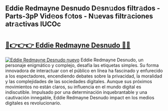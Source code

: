 ## Eddie Redmayne Desnudo D𝚎sn𝚞dos filtr𝚊dos - Parts-3pP Vid𝚎os f𝚘tos - N𝚞evas filtr𝚊ciones atr𝚊ctivas IUCOc

# <h2><a href="http://mb37pm.tromn.icu/?c=Eddie+Redmayne+Desnudo">🔗👉👉👉 Eddie Redmayne Desnudo 🔗🔗</a></h2>

[![Eddie Redmayne Desnudo nuevo](https://i.imgur.com/pEAQMta.gif)](http://mb37pm.tromn.icu/?c=Eddie+Redmayne+Desnudo)
Eddie Redmayne Desnudo, un personaje enigmático y complejo, desafía las etiquetas simples. Su forma innovadora de interactuar con el público en línea ha fascinado y enfurecido a los espectadores, encendiendo debates sobre la privacidad, la moralidad y las complejidades de las sociedades digitales. Aunque sus próximos movimientos no están claros, su influencia en el mundo digital es indiscutible. Impulsado por una determinación inquebrantable y una cautivación innegable, Eddie Redmayne Desnudo impact en los medios digitales es revolucionario.

